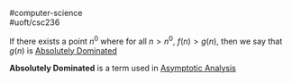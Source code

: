 #computer-science  
#uoft/csc236 

If there exists a point $n^{0}$ where for all $n>n^{0}$, $f(n)>g(n)$, then we say that $g(n)$ is [Absolutely Dominated](.md)

**Absolutely Dominated** is a term used in [Asymptotic Analysis](Asymptotic%20Analysis)